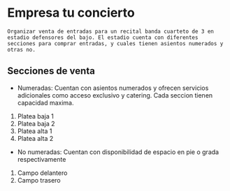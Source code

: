# Empresa tu concierto
```
Organizar venta de entradas para un recital banda cuarteto de 3 en estadio defensores del bajo. El estadio cuenta con diferentes secciones para comprar entradas, y cuales tienen asientos numerados y otras no.
```
## Secciones de venta
- Numeradas:
Cuentan con asientos numerados y ofrecen servicios adicionales como acceso exclusivo y catering. Cada seccion tienen capacidad maxima.
1. Platea baja 1
2. Platea baja 2
3. Platea alta 1
4. Platea alta 2

- No numeradas:
Cuentan con disponibilidad de espacio en pie o grada respectivamente
1. Campo delantero
2. Campo trasero

```

```